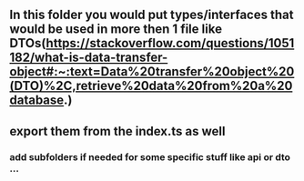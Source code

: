 ## In this folder you would put types/interfaces that would be used in more then 1 file like DTOs(https://stackoverflow.com/questions/1051182/what-is-data-transfer-object#:~:text=Data%20transfer%20object%20(DTO)%2C,retrieve%20data%20from%20a%20database.)

## export them from the index.ts as well

### add subfolders if needed for some specific stuff like api or dto ...
